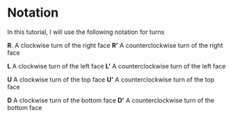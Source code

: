 # Notation
In this tutorial, I will use the following notation for turns

**R**. A clockwise turn of the right face
**R'** A counterclockwise turn of the right face

**L** A clockwise turn of the left face
**L'** A counterclockwise turn of the left face

**U** A clockwise turn of the top face
**U'** A counterclockwise turn of the top face

**D** A clockwise turn of the bottom face
**D'** A counterclockwise turn of the bottom face
